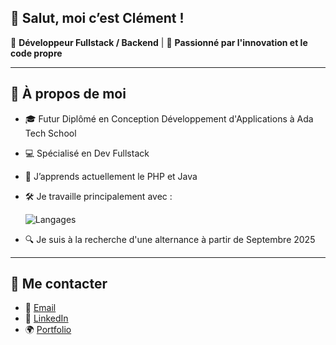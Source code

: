 ## 👋 Salut, moi c’est Clément !

💼 **Développeur Fullstack / Backend** | 🚀 **Passionné par l'innovation et le code propre**

---

## 🧠 À propos de moi

- 🎓 Futur Diplômé en Conception Développement d'Applications à Ada Tech School  
- 💻 Spécialisé en Dev Fullstack  
- 🌱 J’apprends actuellement le PHP et Java  
- 🛠️ Je travaille principalement avec :
  
  ![Langages](https://skillicons.dev/icons?i=git,html,css,js,ts,c,python,php,java,mysql)
  
- 🔍 Je suis à la recherche d'une alternance à partir de Septembre 2025

---

## 🤝 Me contacter

- 📧 [Email](mailto:hazera.c@gmail.com)
- 💼 [LinkedIn](https://www.linkedin.com/in/clement-hazera-fullstackdev/)  
- 🌍 [Portfolio](https://hazbraaaa.github.io/PROJET_PERSO_portfolio/)


